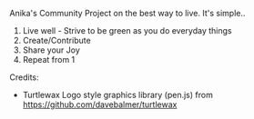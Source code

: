 Anika's Community Project on the best way to live. It's simple..

1. Live well - Strive to be green as you do everyday things
2. Create/Contribute
3. Share your Joy
4. Repeat from 1

Credits: 
- Turtlewax Logo style graphics library (pen.js) from https://github.com/davebalmer/turtlewax

